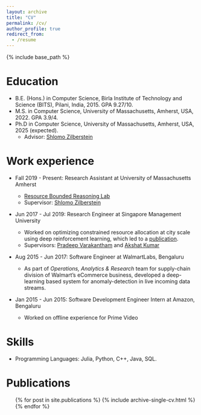 ```yaml
---
layout: archive
title: "CV"
permalink: /cv/
author_profile: true
redirect_from:
  - /resume
---
```


{% include base_path %}

Education
=========
* B.E. (Hons.) in Computer Science, Birla Institute of Technology and Science (BITS), Pilani, India, 2015. GPA 9.27/10.
* M.S. in Computer Science, University of Massachusetts, Amherst, USA, 2022. GPA 3.9/4.
* Ph.D in Computer Science, University of Massachusetts, Amherst, USA, 2025 (expected).
  * Advisor: [Shlomo Zilberstein](https://groups.cs.umass.edu/shlomo/)

Work experience
======
* Fall 2019 - Present: Research Assistant at University of Massachusetts Amherst
  * [Resource Bounded Reasoning Lab](https://groups.cs.umass.edu/shlomo/)
  * Supervisor: [Shlomo Zilberstein](https://groups.cs.umass.edu/shlomo/)

* Jun 2017 - Jul 2019:  Research Engineer at Singapore Management University
  * Worked on optimizing constrained resource allocation at city scale using deep reinforcement learning, which led to a [publication](https://bhatiaabhinav.github.io/publication/BVKicaps2019).
  * Supervisors: [Pradeep Varakantham](http://www.mysmu.edu/faculty/pradeepv/) and [Akshat Kumar](http://www.mysmu.edu/faculty/akshatkumar/index.html)
   

* Aug 2015 - Jun 2017: Software Engineer at WalmartLabs, Bengaluru
  * As part of _Operations, Analytics & Research_ team for supply-chain division of Walmart’s eCommerce business, developed a deep-learning based system for 
anomaly-detection in live incoming data streams.

* Jan 2015 - Jun 2015: Software Development Engineer Intern at Amazon, Bengaluru
  * Worked on offline experience for Prime Video

Skills
======
<!-- * Skill 1
* Skill 2
  * Sub-skill 2.1
  * Sub-skill 2.2
  * Sub-skill 2.3
* Skill 3 -->

* Programming Languages: Julia, Python, C++, Java, SQL.

Publications
======
  <ul>{% for post in site.publications %}
    {% include archive-single-cv.html %}
  {% endfor %}</ul>
  
<!-- Talks
======
  <ul>{% for post in site.talks %}
    {% include archive-single-talk-cv.html %}
  {% endfor %}</ul>
  
Teaching
======
  <ul>{% for post in site.teaching %}
    {% include archive-single-cv.html %}
  {% endfor %}</ul>
  
Service and leadership
======
* Currently signed in to 43 different slack teams -->
